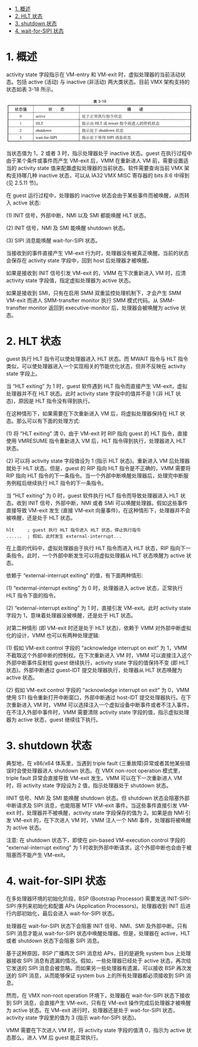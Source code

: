 
<!-- @import "[TOC]" {cmd="toc" depthFrom=1 depthTo=6 orderedList=false} -->

<!-- code_chunk_output -->

- [1. 概述](#1-概述)
- [2. HLT 状态](#2-hlt-状态)
- [3. shutdown 状态](#3-shutdown-状态)
- [4. wait-for-SIPI 状态](#4-wait-for-sipi-状态)

<!-- /code_chunk_output -->

# 1. 概述

activity state 字段指示在 VM-entry 和 VM-exit 时，虚拟处理器的当前活动状态。包括 active (活动) 与 inactive (非活动) 两大类状态。目前 VMX 架构支持的状态如表 3-18 所示。

![2024-08-30-10-14-12.png](./images/2024-08-30-10-14-12.png)

当状态值为 1，2 或者 3 时，指示处理器处于 inactive 状态。guest 在执行过程中由于某个条件或事件而产生 VM-exit 后，VMM 在重新进人 VM 前，需要设置适当的 activity state 值来配置虚拟处理器的当前状态。软件需要查询当前 VMX 架构支持哪几种 inactive 状态，可以从 IA32 VMX MISC 寄存器的 bits 8:6 中得到 (见 2.5.11 节)。

在 guest 运行过程中，处理器的 inactive 状态会由于某些事件而被唤醒，从而转入 active 状态:

(1) INIT 信号，外部中断，NMI 以及 SMI 都能唤醒 HLT 状态。

(2) INIT 信号，NMI 及 SMI 能唤醒 shutdown 状态。

(3) SIPI 消息能唤醒 wait-for-SIPI 状态。

当接收到的事件直接产生 VM-exit 行为时，处理器没有被真正唤醒。当前的状态会保存在 activity state 字段中，回到 host 后处理器才被唤醒。

如果是接收到 INIT 信号引发 VM-exit 的，VMM 在下次重新进入 VM 时，应清 activity state 字段值，指定虚拟处理器为 active 状态。

如果是接收到 SMI，只有在启用 SMM 双重监控处理机制下，才会产生 SMM VM-exit 而进人 SMM-transfter monitor 执行 SMM 模式代码。从 SMM-transfter monitor 返回到 executive-monitor 后，处理器会被唤醒为 active 状态。

# 2. HLT 状态

guest 执行 HLT 指令可以使处理器进入 HLT 状态。而 MWAIT 指令与 HLT 指令类似，可以使处理器进入一个实现相关的节能优化状态，但并不反映在 activity state 字段上。

当 “HLT exiting” 为 1 时，guest 软件遇到 HLT 指令而直接产生 VM-exit，虚拟处理器并不在 HLT 状态。此时 activity state 字段中的值并不是 1 (非 HLT 状态)，原因是 HLT 指令没有得到执行。

在这种情形下，如果需要在下次重新进入 VM 后，将虚拟处理器保持在 HLT 状态。那么可以有下面的处理方式:

(1) 将 “HLT exiting” 清 0，由于 VM-exit 时 RIP 指向 guest 的 HLT 指令，直接使用 VMRESUME 指令重新进入 VM 后，HLT 指令得到执行，处理器进入 HLT 状态。

(2) 可以将 activity state 字段值设为 1 (指示 HLT 状态)。重新进入 VM 后处理器就处于 HLT 状态。但是，guest 的 RIP 指向 HLT 指令是不正确的，VMM 需要将 RIP 指向 HLT 指令的下一条指令。当一个外部中断唤醒处理器后，处理完中断服务例程后继续执行 HLT 指令的下一条指令。

当 “HLT exiting” 为 0 时，guest 软件执行 HLT 指令而导致处理器进入 HLT 状态。收到 INIT 信号，外部中断，NMI 或者 SMI 可以唤醒处理器。假如这些事件直接导致 VM-exit 发生 (直接 VM-exit 向量事件)，在这种情形下，处理器并不会被唤醒，还是处于 HLT 状态。

```
hlt     ; guest 执行 HLT 指令进入 HLT 状态，停止执行指令
......  ; 假如，此时发生 external-interrupt...
```

在上面的代码中，虚拟处理器由于执行 HLT 指令而进入 HLT 状态，RIP 指向下一条指令。此时，一个外部中断发生可以将虚拟处理器从 HLT 状态唤醒为 active 状态。

依赖于 “external-interrupt exiting” 的值，有下面两种情形:

(1) “extermal-interrupt exiting” 为 0 时，处理器进入 active 状态，正常执行 HLT 指令下面的指令。

(2) “external-interrupt exiting” 为 1 时，直接引发 VM-exit。此时 activity state 字段为 1，意味着处理器没被唤醒，还是处于 HLT 状态。

对第二种情形 (即 VM-exit 时还是处于 HLT 状态)，依赖于 VMM 对外部中断虚拟化的设计，VMM 也可以有两种处理逻辑:

(1) 假如 VM-exit control 字段的 “acknowledge interrupt on exit” 为 1，VMM 不截取这个外部中断的控制权。在下次重新进入 VM 时，VMM 可以直接注入这个外部中断事件反射给 guest 继续执行，activity state 字段的值保持不变 (即 HLT 状态)。外部中断通过 guest-IDT 提交处理器执行，处理器从 HLT 状态唤醒为 active 状态。

(2) 假如 VM-exit control 字段的 “acknowledge interrupt on exit” 为 0，VMM 使用 STI 指令重新打开中断窗口，外部中断通过 host-IDT 提交处理器执行。在下次重新进入 VM 时，VMM 可以选择注入一个虚拟设备中断事件或者不注入事件。在不注入外部中事件时，VMM 需要清除 activity state 字段的值，指示虚拟处理器为 active 状态，guest 继续往下执行。

# 3. shutdown 状态

典型地，在 x86/x64 体系里，当遇到 triple fault (三重故障)异常或者其他某些错误时会使处理器进人 shutdown 状态。在 VMX non-root operation 模式里，triple fault 异常会直接导致 VM-exit 发生。VMM 可以在下一次重新进人 VM 时，将 activity state 字段设为 2 值，指示处理器处于 shutdown 状态。

IINIT 信号、NMI 及 SMI 能唤醒 shutdown 状态。但 shutdown 状态会阻塞外部中断请求及 SIPI 消息，也能阻塞 MTF VM-exit 事件。当这些事件直接引发 VM-exit 时，处理器并不被唤醒，activity state 字段保存的值为 2。如果是由 NMI 引发 VM-exit 的，在下次进人 VM 时，VMM 注人一个 NMI 事件，处理器将被唤醒为 active 状态。

注意: 在 shutdown 状态下，即使在 pin-based VM-execution control 字段的 “external-interrupt exiting” 为 1 时收到外部中断请求，这个外部中断也会由于被阻塞而不能产生 VM-exit。

# 4. wait-for-SIPI 状态

在多处理器环境的初始化阶段，BSP (Bootstrap Processor) 需要发送 INIT-SIPI-SIPI 序列来初始化和配置 APs (Application Processors)。处理器收到 INIT 后进行内部初始化，最后会进入 wait-for-SIPI 状态。

处理器在 wait-for-SIPI 状态下会阻塞 INIT 信号、NMI、SMI 及外部中断。只有 SIPI 消息才能从 wait-for-SIPI 状态中唤醒处理器。但是，处理器在 active，HLT 或者 shutdown 状态下会阻塞 SIPI 消息。

基于这种原因，BSP 广播两次 SIPI 消息给 APs，目的是避免 system bus 上处理器接收 SIPI 消息有遗漏的情况。假如，一些处理器已经处于 active 状态，再次给它发送的 SIPI 消息会被忽略。而如果另一些处理器有遗漏，可以接收 BSP 再次发送的 SIPI 消息，从而能够保证 system bus 上的所有处理器都必须接收到 SIPI 消息。

然而，在 VMX non-root operation 环境下，处理器在 wait-for-SIPI 状态下接收到 SIPI 消息，会直接产生 VM-exit，只有在 VM-exit 操作完成后处理器才被唤醒为 active 状态。在 VM-exit 进行时，处理器还是处于 wait-for-SIPI 状态，activity state 字段里的值为 3 (指示 wait-for-SIPI 状态)。

VMM 需要在下次进人 VM 时，将 activity state 字段的值清 0，指示为 active 状态那么，进人 VM 后 guest 能正常执行。